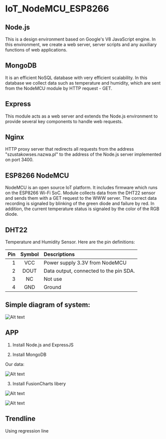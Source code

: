 # IoT_NodeMCU_ESP8266

## Node.js 
This is a design environment based on Google's V8 JavaScript engine. In this environment, we create a web server, server scripts and any auxiliary functions of web applications.

## MongoDB
It is an efficient NoSQL database with very efficient scalability. In this database we collect data such as temperature and humidity, which are sent from the NodeMCU module by HTTP request - GET.

## Express
This module acts as a web server and extends the Node.js environment to provide several key components to handle web requests.

## Nginx
HTTP proxy server that redirects all requests from the address "szustakowses.nazwa.pl" to the address of the Node.js server implemented on port 3400.

## ESP8266 NodeMCU
NodeMCU is an open source IoT platform. It includes firmware which runs on the ESP8266 Wi-Fi SoC. 
Module collects data from the DHT22 sensor and sends them with a GET request to the WWW server. The correct data recording is signaled by blinking of the green diode and failure by red. In addition, the current temperature status is signaled by the color of the RGB diode.

## DHT22
Temperature and Humidity Sensor. Here are the pin definitions:

| Pin  | Symbol | Descriptions |
| ---: |     :---:      |          :--- |
| 1    | VCC            | Power supply 3.3V from NodeMCU   |
| 2    | DOUT       | Data output, connected to the pin SDA.     |
| 3    | NC       | Not use     |
| 4    | GND      |Ground     |

## Simple diagram of system:

![Alt text](Images/s.png?raw=true "Scheme")



## APP

1) Install Node.js and ExpressJS

2) Install MongoDB 

  Our data:
  
  
![Alt text](Images/DB_console.png?raw=true "DB_console.")

3) Install FusionCharts libery

![Alt text](Images/sys.jpg?raw=true "Schemat.")

![Alt text](Images/chart.jpg?raw=true "Chart.")


## Trendline

Using regression line
